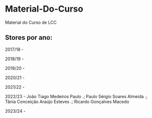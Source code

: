 # Material-Do-Curso
Material do Curso de LCC

## Stores por ano:

2017/18 -

2018/19 - 

2019/20 -

2020/21 -

2021/22 - 

2022/23 - João Tiago Medeiros Paulo .; Paulo Sérgio Soares Almeida .; Tânia Conceição
Araújo Esteves .; Ricardo Gonçalves Macedo

2023/24 - 
